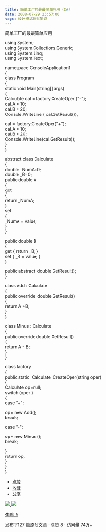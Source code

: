 ```yaml
---
title: 简单工厂的最最简单应用（C#）
date: 2008-07-29 23:57:00
tags: 设计模式读书笔记
---
```

简单工厂的最最简单应用

using System;  
using System.Collections.Generic;  
using System.Linq;  
using System.Text;

namespace ConsoleApplication1  
{  
class Program  
{  
static void Main(string[] args)  
{  
Calculate cal = factory.CreateOper ("-");  
cal.A = 10;  
cal.B = 20;  
Console.WriteLine ( cal.GetResult());

cal = factory.CreateOper("+");  
cal.A = 10;  
cal.B = 20;  
Console.WriteLine(cal.GetResult());  
}  
}

abstract class Calculate  
{  
double _NumA=0;  
double _B=0;  
public double A  
{  
get  
{  
return _NumA;  
}  
set  
{  
_NumA = value;  
}  
}

public double B  
{  
get { return _B; }  
set { _B = value; }  
}

public abstract  double GetResult();  
}

class Add : Calculate  
{  
public override  double GetResult()  
{  
return A +B;  
}  
}

class Minus : Calculate  
{  
public override double GetResult()  
{  
return A - B;  
}  
}

class factory  
{  
public static  Calculate  CreateOper(string oper)  
{  
Calculate op=null;  
switch (oper )  
{  
case "+":  
  
op= new Add();  
break;  
  
case "-":  
  
op= new Minus ();  
break;  
  
}  
return op;  
}  
}  
}  

  * [ 点赞  ](javascript:;)
  * [ 收藏  ](javascript:;)
  * [ 分享 ](javascript:;)

[ ![](https://profile.csdnimg.cn/5/2/5/3_cuipengfei1)
![](https://g.csdnimg.cn/static/user-reg-year/1x/11.png)
](https://blog.csdn.net/cuipengfei1)

[ 崔鹏飞 ](https://blog.csdn.net/cuipengfei1)

发布了127 篇原创文章  ·  获赞 8  ·  访问量 74万+

